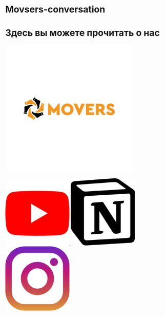 # Movsers-conversation
 <h1>Здесь вы можете прочитать о нас</h1>

<img src='img/logo.jpg' width=400px>

<a href='https://www.youtube.com/channel/UCXwKhLg1Mi2-DbyORowljqw'> <img src='img/youtube.png' width=200px> </a>
 <a href="https://www.notion.so/MOVERS-da3f54da80ee4df399ed9efe25a78f6b"><img src="img/notion.png" alt="" width=200px></a>
<a href="https://www.instagram.com/movers.kk/"><img src="img/instagram.png" alt="" width="200px"></a>

